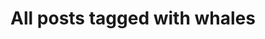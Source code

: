 ---
layout: tag
title: "All posts tagged with whales"
permalink: /weblog/tags/whales/
taxonomy: whales
---
